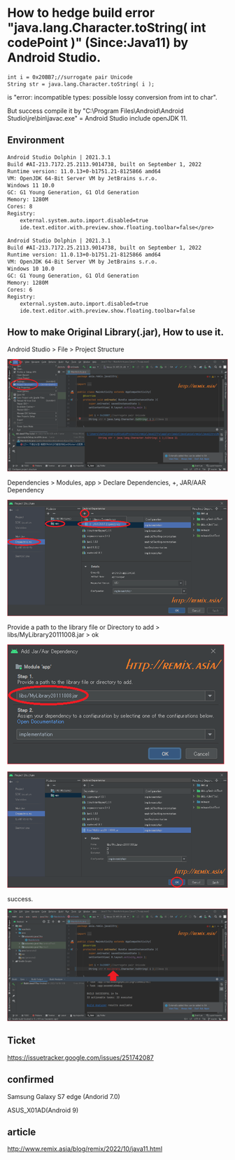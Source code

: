 # How to hedge build error "java.lang.Character.toString( int codePoint )" (Since:Java11) by Android Studio.

```java:title
int i = 0x20BB7;//surrogate pair Unicode
String str = java.lang.Character.toString( i );
```
is "error: incompatible types: possible lossy conversion from int to char".

But success compile it
by "C:\Program Files\Android\Android Studio\jre\bin\javac.exe" = Android Studio include openJDK 11.

## Environment
```
Android Studio Dolphin | 2021.3.1
Build #AI-213.7172.25.2113.9014738, built on September 1, 2022
Runtime version: 11.0.13+0-b1751.21-8125866 amd64
VM: OpenJDK 64-Bit Server VM by JetBrains s.r.o.
Windows 11 10.0
GC: G1 Young Generation, G1 Old Generation
Memory: 1280M
Cores: 8
Registry:
    external.system.auto.import.disabled=true
    ide.text.editor.with.preview.show.floating.toolbar=false</pre>
```
```
Android Studio Dolphin | 2021.3.1
Build #AI-213.7172.25.2113.9014738, built on September 1, 2022
Runtime version: 11.0.13+0-b1751.21-8125866 amd64
VM: OpenJDK 64-Bit Server VM by JetBrains s.r.o.
Windows 10 10.0
GC: G1 Young Generation, G1 Old Generation
Memory: 1280M
Cores: 6
Registry:
    external.system.auto.import.disabled=true
    ide.text.editor.with.preview.show.floating.toolbar=false
```
## How to make Original Library(.jar), How to use it.

Android Studio &gt; File &gt; Project Structure

<a target="img" href="./img/p010.png"><img width="600px" src="./img/p010.png"></a>

Dependencies &gt; Modules, app &gt; Declare Dependencies, +, JAR/AAR Dependency

<a target="img" href="./img/p020.png"><img width="600px" src="./img/p020.png"></a>

Provide a path to the library file or Directory to add &gt; libs/MyLibrary20111008.jar &gt; ok

<img src="./img/p030.png">

<a target="img" href="./img/p040.png"><img width="600px" src="./img/p040.png"></a>

success.

<a target="img" href="./img/p050.png"><img width="600px" src="./img/p050.png"></a>

## Ticket
https://issuetracker.google.com/issues/251742087

## confirmed
Samsung Galaxy S7 edge (Andorid 7.0)

ASUS_X01AD(Android 9)

## article
http://www.remix.asia/blog/remix/2022/10/java11.html